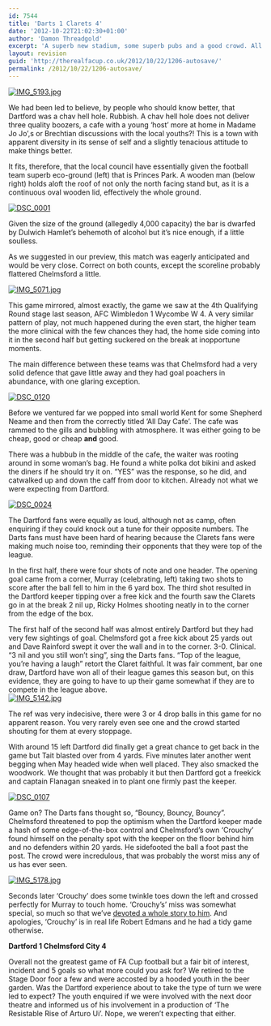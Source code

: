 ```yaml
---
id: 7544
title: 'Darts 1 Clarets 4'
date: '2012-10-22T21:02:30+01:00'
author: 'Damon Threadgold'
excerpt: 'A superb new stadium, some superb pubs and a good crowd. All that was needed was a Dartford win.'
layout: revision
guid: 'http://therealfacup.co.uk/2012/10/22/1206-autosave/'
permalink: /2012/10/22/1206-autosave/
---
```


[![IMG_5193.jpg](http://lh5.ggpht.com/_3L4_Y2OBz2M/StJoo2Wb9UI/AAAAAAAABJc/_-GdcZqN9PY/IMG_5193.jpg?imgmax=200)](http://lh5.ggpht.com/_3L4_Y2OBz2M/StJoo2Wb9UI/AAAAAAAABJc/_-GdcZqN9PY/IMG_5193.jpg?imgmax=640)

We had been led to believe, by people who should know better, that Dartford was a chav hell hole. Rubbish. A chav hell hole does not deliver three quality boozers, a cafe with a young ‘host’ more at home in Madame Jo Jo’,s or Brechtian discussions with the local youths?! This is a town with apparent diversity in its sense of self and a slightly tenacious attitude to make things better.

It fits, therefore, that the local council have essentially given the football team superb eco-ground (left) that is Princes Park. A wooden man (below right) holds aloft the roof of not only the north facing stand but, as it is a continuous oval wooden lid, effectively the whole ground.

[![DSC_0001](http://lh3.ggpht.com/_3L4_Y2OBz2M/StHfSTCwlhI/AAAAAAAABCI/Gkx8SshOr-Y/DSC_0001.jpg?imgmax=200)](http://lh3.ggpht.com/_3L4_Y2OBz2M/StHfSTCwlhI/AAAAAAAABCI/Gkx8SshOr-Y/DSC_0001.jpg?imgmax=640)

Given the size of the ground (allegedly 4,000 capacity) the bar is dwarfed by Dulwich Hamlet’s behemoth of alcohol but it’s nice enough, if a little soulless.

As we suggested in our preview, this match was eagerly anticipated and would be very close. Correct on both counts, except the scoreline probably flattered Chelmsford a little.

[![IMG_5071.jpg](http://lh6.ggpht.com/_3L4_Y2OBz2M/StJoPZam5JI/AAAAAAAABHY/bHo5cYnzl1U/IMG_5071.jpg?imgmax=200)](http://lh6.ggpht.com/_3L4_Y2OBz2M/StJoPZam5JI/AAAAAAAABHY/bHo5cYnzl1U/IMG_5071.jpg?imgmax=640)

This game mirrored, almost exactly, the game we saw at the 4th Qualifying Round stage last season, AFC Wimbledon 1 Wycombe W 4. A very similar pattern of play, not much happened during the even start, the higher team the more clinical with the few chances they had, the home side coming into it in the second half but getting suckered on the break at inopportune moments.

The main difference between these teams was that Chelmsford had a very solid defence that gave little away and they had goal poachers in abundance, with one glaring exception.

[![DSC_0120](http://lh3.ggpht.com/_3L4_Y2OBz2M/StHf27o6_2I/AAAAAAAABFQ/MVXqkZ1dyxg/DSC_0120.jpg?imgmax=200)](http://lh3.ggpht.com/_3L4_Y2OBz2M/StHf27o6_2I/AAAAAAAABFQ/MVXqkZ1dyxg/DSC_0120.jpg?imgmax=640)

Before we ventured far we popped into small world Kent for some Shepherd Neame and then from the correctly titled ‘All Day Cafe’. The cafe was rammed to the gills and bubbling with atmosphere. It was either going to be cheap, good or cheap **and** good.

There was a hubbub in the middle of the cafe, the waiter was rooting around in some woman’s bag. He found a white polka dot bikini and asked the diners if he should try it on. “YES” was the response, so he did, and catwalked up and down the caff from door to kitchen. Already not what we were expecting from Dartford.

[![DSC_0024](http://lh3.ggpht.com/_3L4_Y2OBz2M/StHfcLp1aSI/AAAAAAAABC8/qcyPudupA70/DSC_0024.jpg?imgmax=200)](http://lh3.ggpht.com/_3L4_Y2OBz2M/StHfcLp1aSI/AAAAAAAABC8/qcyPudupA70/DSC_0024.jpg?imgmax=640)

The Dartford fans were equally as loud, although not as camp, often enquiring if they could knock out a tune for their opposite numbers. The Darts fans must have been hard of hearing because the Clarets fans were making much noise too, reminding their opponents that they were top of the league.

In the first half, there were four shots of note and one header. The opening goal came from a corner, Murray (celebrating, left) taking two shots to score after the ball fell to him in the 6 yard box. The third shot resulted in the Dartford keeper tipping over a free kick and the fourth saw the Clarets go in at the break 2 nil up, Ricky Holmes shooting neatly in to the corner from the edge of the box.

The first half of the second half was almost entirely Dartford but they had very few sightings of goal. Chelmsford got a free kick about 25 yards out and Dave Rainford swept it over the wall and in to the corner. 3-0. Clinical. “3 nil and you still won’t sing”, sing the Darts fans. “Top of the league, you’re having a laugh” retort the Claret faithful. It was fair comment, bar one draw, Dartford have won all of their league games this season but, on this evidence, they are going to have to up their game somewhat if they are to compete in the league above.  
[![IMG_5142.jpg](http://lh5.ggpht.com/_3L4_Y2OBz2M/StJobFRyPYI/AAAAAAAABIc/fTZt76hotGo/IMG_5142.jpg?imgmax=200)](http://lh5.ggpht.com/_3L4_Y2OBz2M/StJobFRyPYI/AAAAAAAABIc/fTZt76hotGo/IMG_5142.jpg?imgmax=640)

The ref was very indecisive, there were 3 or 4 drop balls in this game for no apparent reason. You very rarely even see one and the crowd started shouting for them at every stoppage.

With around 15 left Dartford did finally get a great chance to get back in the game but Tait blasted over from 4 yards. Five minutes later another went begging when May headed wide when well placed. They also smacked the woodwork. We thought that was probably it but then Dartford got a freekick and captain Flanagan sneaked in to plant one firmly past the keeper.

[![DSC_0107](http://lh4.ggpht.com/_3L4_Y2OBz2M/StHfy_8TM2I/AAAAAAAABE8/flQQLFpQQ-U/DSC_0107.jpg?imgmax=200)](http://lh4.ggpht.com/_3L4_Y2OBz2M/StHfy_8TM2I/AAAAAAAABE8/flQQLFpQQ-U/DSC_0107.jpg?imgmax=640)

Game on? The Darts fans thought so, “Bouncy, Bouncy, Bouncy”. Chelmsford threatened to pop the optimism when the Dartford keeper made a hash of some edge-of-the-box control and Chelmsford’s own ‘Crouchy’ found himself on the penalty spot with the keeper on the floor behind him and no defenders within 20 yards. He sidefooted the ball a foot past the post. The crowd were incredulous, that was probably the worst miss any of us has ever seen.

[![IMG_5178.jpg](http://lh6.ggpht.com/_3L4_Y2OBz2M/StJognS9_EI/AAAAAAAABI4/LJohvPVgM_8/IMG_5178.jpg?imgmax=200)](http://lh6.ggpht.com/_3L4_Y2OBz2M/StJognS9_EI/AAAAAAAABI4/LJohvPVgM_8/IMG_5178.jpg?imgmax=640)

Seconds later ‘Crouchy’ does some twinkle toes down the left and crossed perfectly for Murray to touch home. ‘Crouchy’s’ miss was somewhat special, so much so that we’ve [devoted a whole story to him](http://therealfacup.co.uk/2009/10/13/miss-of-the-season/). And apologies, ‘Crouchy’ is in real life Robert Edmans and he had a tidy game otherwise.

**Dartford 1 Chelmsford City 4**

Overall not the greatest game of FA Cup football but a fair bit of interest, incident and 5 goals so what more could you ask for? We retired to the Stage Door foor a few and were accosted by a hooded youth in the beer garden. Was the Dartford experience about to take the type of turn we were led to expect? The youth enquired if we were involved with the next door theatre and informed us of his involvement in a production of ‘The Resistable Rise of Arturo Ui’. Nope, we weren’t expecting that either.